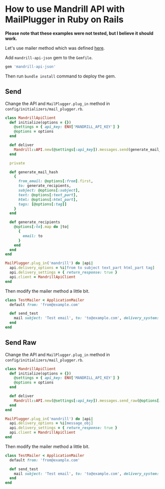 # How to use Mandrill API with MailPlugger in Ruby on Rails

**Please note that these examples were not tested, but I believe it should work.**

Let's use mailer method which was defined [here](https://github.com/MailToolbox/mail_plugger/blob/main/docs/usage_in_ruby_on_rails.md#api).

Add `mandrill-api-json` gem to the `Gemfile`.

```ruby
gem 'mandrill-api-json'
```

Then run `bundle install` command to deploy the gem.

## Send

Change the API and `MailPlugger.plug_in` method in `config/initializers/mail_plugger.rb`.

```ruby
class MandrillApiClient
  def initialize(options = {})
    @settings = { api_key: ENV['MANDRILL_API_KEY'] }
    @options = options
  end

  def deliver
    Mandrill::API.new(@settings[:api_key]).messages.send(generate_mail_hash)
  end

  private

  def generate_mail_hash
    {
      from_email: @options[:from].first,
      to: generate_recipients,
      subject: @options[:subject],
      text: @options[:text_part],
      html: @options[:html_part],
      tags: [@options[:tag]]
    }
  end

  def generate_recipients
    @options[:to].map do |to|
      {
        email: to
      }
    end
  end
end

MailPlugger.plug_in('mandrill') do |api|
  api.delivery_options = %i[from to subject text_part html_part tag]
  api.delivery_settings = { return_response: true }
  api.client = MandrillApiClient
end
```

Then modify the mailer method a little bit.

```ruby
class TestMailer < ApplicationMailer
  default from: 'from@example.com'

  def send_test
    mail subject: 'Test email', to: 'to@example.com', delivery_system: 'mandrill', tag: 'send_test'
  end
end
```

## Send Raw

Change the API and `MailPlugger.plug_in` method in `config/initializers/mail_plugger.rb`.

```ruby
class MandrillApiClient
  def initialize(options = {})
    @settings = { api_key: ENV['MANDRILL_API_KEY'] }
    @options = options
  end

  def deliver
    Mandrill::API.new(@settings[:api_key]).messages.send_raw(@options[:message_obj].to_s)
  end
end

MailPlugger.plug_in('mandrill') do |api|
  api.delivery_options = %i[message_obj]
  api.delivery_settings = { return_response: true }
  api.client = MandrillApiClient
end
```

Then modify the mailer method a little bit.

```ruby
class TestMailer < ApplicationMailer
  default from: 'from@example.com'

  def send_test
    mail subject: 'Test email', to: 'to@example.com', delivery_system: 'mandrill'
  end
end
```
